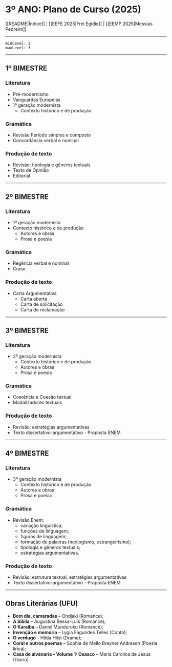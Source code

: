 # 3º ANO: Plano de Curso (2025)

[[README|Índice]] | [[EEFE 2025|Frei Egídio]] | [[EEMP 2025|Messias Pedreiro]]

---
```toc
minLevel: 2
maxLevel: 3
```
---

## 1º BIMESTRE

### Literatura
- Pré-modernismo
- Vanguardas Europeias
- 1ª geração modernista
	- Contexto histórico e de produção

### Gramática
- Revisão Período simples e composto
- Concordância verbal e nominal

### Produção de texto
- Revisão: tipologia e gêneros textuais
- Texto de Opinião
- Editorial

---

## 2º BIMESTRE

### Literatura
- 1ª geração modernista
- Contexto histórico e de produção
	- Autores e obras
	- Prosa e poesia

### Gramática
- Regência verbal e nominal
- Crase

### Produção de texto
- Carta Argumentativa
	- Carta aberta
	- Carta de solicitação
	- Carta de reclamação

---

## 3º BIMESTRE

### Literatura
- 2ª geração modernista
	- Contexto histórico e de produção
	- Autores e obras
	- Prosa e poesia

### Gramática
- Coerência e Coesão textual
- Modalizadores textuais

### Produção de texto
- Revisão: estratégias argumentativas
- Texto dissertativo-argumentativo - Proposta ENEM

---

## 4º BIMESTRE

### Literatura
- 3ª geração modernista
	- Contexto histórico e de produção
	- Autores e obras
	- Prosa e poesia

### Gramática
- Revisão Enem:
	- variação linguística;
	- funções de linguagem;
	- figuras de linguagem;
	- formação de palavras (neologismo, estrangeirismo);
	- tipologia e gêneros textuais;
	- estratégias argumentativas.

### Produção de texto
- Revisão: estrutura textual, estratégias argumentativas
- Texto dissertativo-argumentativo - Proposta ENEM

--- 

##  Obras Literárias (UFU)
- **Bom dia, camaradas** – Ondjaki (Romance);
- **A Sibila** – Augustina Bessa-Luís (Romance);
- **O Karaíba** – Daniel Munduruku (Romance);
- **Invenção e memória** – Lygia Fagundes Telles (Conto);
- **O verdugo** – Hilda Hilst (Drama);
- **Coral e outros poemas** – Sophia de Mello Breyner Andresen (Poesia lírica);
- **Casa de alvenaria – Volume 1: Osasco** – Maria Carolina de Jesus (Diário).